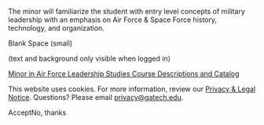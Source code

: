 The minor will familiarize the student with entry level concepts of military leadership with an emphasis on Air Force & Space Force history, technology, and organization.

Blank Space (small)

(text and background only visible when logged in)

[Minor in Air Force Leadership Studies Course Descriptions and Catalog](https://catalog.gatech.edu/programs/minor-air-force-leadership-studies/)

This website uses cookies. For more information, review our [Privacy & Legal Notice](https://www.gatech.edu/privacy). Questions? Please email [privacy@gatech.edu](mailto:privacy@gatech.edu).


AcceptNo, thanks